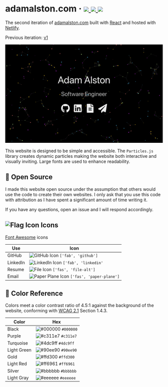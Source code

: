 <h1 align="left">adamalston<span></span>.com
    &middot;
    <a href="https://app.circleci.com/pipelines/github/adamalston/v2">
        <img src="https://img.shields.io/circleci/build/gh/adamalston/v2?label=build" alt-text="Build Status" role="status" aria-label="badge that displays the build status of my website from CircleCI"/>
    </a>
    <a href="https://app.netlify.com/sites/adamalston/deploys">
        <img src="https://img.shields.io/netlify/332bbd91-59b7-4091-8781-6f41330399b4" alt-text="Netlify Status" role="status" aria-label="badge that displays the operational status of my website from Netlify"/>
    </a>
    <a href="">
        <img src="https://img.shields.io/badge/⭐️-if&#160;useful-4dc9ff" alt-text="Star if useful" role="Status" aria-label="Star this repository if you found it useful"/>
    </a>
</h1>

<p align="left"> The second iteration of
    <a href="https://www.adamalston.com" role="link" aria-label="visit my website">adamalston.com</a> built with
    <a href="https://reactjs.org/" role="link" aria-label="visit the React website to learn more about the javascript library">React</a> and hosted with
    <a href="https://www.netlify.com/" role="link" aria-label="visit the Netlify website to learn more about the host service">Netlify</a>.
</p>

<p align="left">Previous iteration:
    <a href="https://github.com/adamalston/v1" role="link" aria-label="visit the repository for the previous iteration of my website to learn more">v1</a>
</p>

<p align="center">
    <img src="src/assets/preview.png" alt="Website Preview" role="img" aria-label="screenshot of the website" />
</p>

This website is designed to be simple and accessible. The `Particles.js` library creates dynamic particles making the website both interactive and visually inviting. Large fonts are used to enhance readability.

## :key: Open Source

I made this website open source under the assumption that others would use the code to create their own websites. I only ask that you use this code with attribution as I have spent a significant amount of time writing it.

If you have any questions, open an issue and I will respond accordingly.

## <img src="https://upload.wikimedia.org/wikipedia/commons/thumb/4/48/Flag_font_awesome.svg/24px-Flag_font_awesome.svg.png" alt="Flag Icon" role="img" aria-label="icon representing a flag" /> Icons

<a href="https://fontawesome.com/" role="link" aria-label="visit the Font Awesome website to learn more about the icon library">Font Awesome</a> icons

| Use      | Icon                                                                                                                                                                                       |
| -------- | ------------------------------------------------------------------------------------------------------------------------------------------------------------------------------------------ |
| GitHub   | ![GitHub Icon](https://upload.wikimedia.org/wikipedia/commons/thumb/9/95/Font_Awesome_5_brands_github.svg/24px-Font_Awesome_5_brands_github.svg.png) `['fab', 'github']`                   |
| LinkedIn | ![LinkedIn Icon](https://upload.wikimedia.org/wikipedia/commons/thumb/7/76/Font_Awesome_5_brands_linkedin.svg/24px-Font_Awesome_5_brands_linkedin.svg.png) `['fab', 'linkedin'`            |
| Resume   | ![File Icon](https://upload.wikimedia.org/wikipedia/commons/thumb/8/83/Font_Awesome_5_solid_file-alt.svg/24px-Font_Awesome_5_solid_file-alt.svg.png) `['fas', 'file-alt']`                 |
| Email    | ![Paper Plane Icon](https://upload.wikimedia.org/wikipedia/commons/thumb/3/3a/Font_Awesome_5_solid_paper-plane.svg/24px-Font_Awesome_5_solid_paper-plane.svg.png) `['fas', 'paper-plane']` |

## :art: Color Reference

Colors meet a color contrast ratio of 4.5:1 against the background of the website, conforming with <a href="https://www.w3.org/TR/WCAG21/" role="link" aria-label="visit the Web Content Accessibility Guidelines 2.1 website to learn more about the accessibility standard">WCAG 2.1</a> Section 1.4.3.

| Color       | Hex                                                                |
| ----------- | ------------------------------------------------------------------ |
| Black       | ![#000000](https://via.placeholder.com/12/000000?text=+) `#000000` |
| Purple      | ![#c311e7](https://via.placeholder.com/12/c311e7?text=+) `#c311e7` |
| Turquoise   | ![#4dc9ff](https://via.placeholder.com/12/4dc9ff?text=+) `#4dc9ff` |
| Light Green | ![#90ee90](https://via.placeholder.com/12/90ee90?text=+) `#90ee90` |
| Gold        | ![#ffd300](https://via.placeholder.com/12/ffd300?text=+) `#ffd300` |
| Light Red   | ![#ff6961](https://via.placeholder.com/12/ff6961?text=+) `#ff6961` |
| Silver      | ![#bbbbbb](https://via.placeholder.com/12/bbbbbb?text=+) `#bbbbbb` |
| Light Gray  | ![#eeeeee](https://via.placeholder.com/12/eeeeee?text=+) `#eeeeee` |
